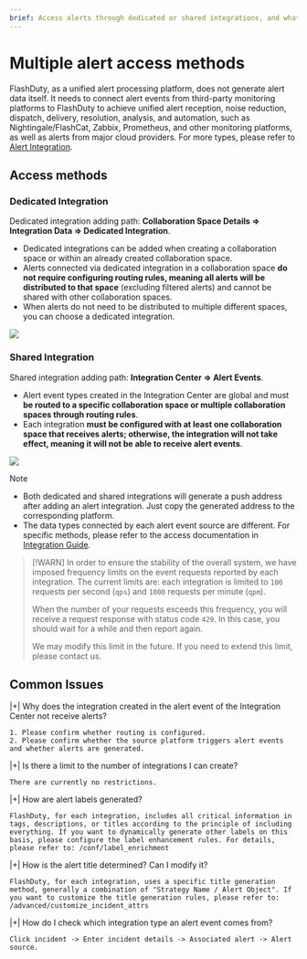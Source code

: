 ```yaml
---
brief: Access alerts through dedicated or shared integrations, and what is the difference between dedicated and shared integrations?
---
```


# Multiple alert access methods

FlashDuty, as a unified alert processing platform, does not generate alert data itself. It needs to connect alert events from third-party monitoring platforms to FlashDuty to achieve unified alert reception, noise reduction, dispatch, delivery, resolution, analysis, and automation, such as Nightingale/FlashCat, Zabbix, Prometheus, and other monitoring platforms, as well as alerts from major cloud providers. For more types, please refer to [Alert Integration](/mixin/alert_integration/custom_alert).

## Access methods

### Dedicated Integration
Dedicated integration adding path: **Collaboration Space Details => Integration Data => Dedicated Integration**.
- Dedicated integrations can be added when creating a collaboration space or within an already created collaboration space.
- Alerts connected via dedicated integration in a collaboration space **do not require configuring routing rules, meaning all alerts will be distributed to that space** (excluding filtered alerts) and cannot be shared with other collaboration spaces.
- When alerts do not need to be distributed to multiple different spaces, you can choose a dedicated integration.

![](https://fcdoc.github.io/img/zh/flashduty/conf/how_to_integrate_alerts/1.avif)

### Shared Integration
Shared integration adding path: **Integration Center => Alert Events**.
- Alert event types created in the Integration Center are global and must **be routed to a specific collaboration space or multiple collaboration spaces through routing rules**.
- Each integration **must be configured with at least one collaboration space that receives alerts; otherwise, the integration will not take effect, meaning it will not be able to receive alert events**.

![](https://fcdoc.github.io/img/zh/flashduty/conf/how_to_integrate_alerts/2.avif)

> [!NOTE]
> - Both dedicated and shared integrations will generate a push address after adding an alert integration. Just copy the generated address to the corresponding platform.
> - The data types connected by each alert event source are different. For specific methods, please refer to the access documentation in [Integration Guide](/mixin/alert_integration/custom_alert).

> [!WARN]
> In order to ensure the stability of the overall system, we have imposed frequency limits on the event requests reported by each integration. The current limits are: each integration is limited to `100` requests per second (`qps`) and `1000` requests per minute (`qpm`).
>
> When the number of your requests exceeds this frequency, you will receive a request response with status code `429`. In this case, you should wait for a while and then report again.
>
> We may modify this limit in the future. If you need to extend this limit, please contact us.

## Common Issues

|+| Why does the integration created in the alert event of the Integration Center not receive alerts?

    1. Please confirm whether routing is configured.
    2. Please confirm whether the source platform triggers alert events and whether alerts are generated.

|+| Is there a limit to the number of integrations I can create?

    There are currently no restrictions.

|+| How are alert labels generated?

    FlashDuty, for each integration, includes all critical information in tags, descriptions, or titles according to the principle of including everything. If you want to dynamically generate other labels on this basis, please configure the label enhancement rules. For details, please refer to: /conf/label_enrichment

|+| How is the alert title determined? Can I modify it?

    FlashDuty, for each integration, uses a specific title generation method, generally a combination of "Strategy Name / Alert Object". If you want to customize the title generation rules, please refer to: /advanced/customize_incident_attrs

|+| How do I check which integration type an alert event comes from?

    Click incident -> Enter incident details -> Associated alert -> Alert source.